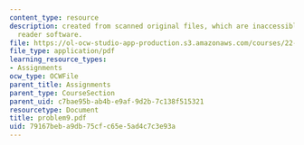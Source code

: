 ```yaml
---
content_type: resource
description: created from scanned original files, which are inaccessible to screen
  reader software.
file: https://ol-ocw-studio-app-production.s3.amazonaws.com/courses/22-314j-structural-mechanics-in-nuclear-power-technology-fall-2006/79167beba9db75cfc65e5ad4c7c3e93a_problem9.pdf
file_type: application/pdf
learning_resource_types:
- Assignments
ocw_type: OCWFile
parent_title: Assignments
parent_type: CourseSection
parent_uid: c7bae95b-ab4b-e9af-9d2b-7c138f515321
resourcetype: Document
title: problem9.pdf
uid: 79167beb-a9db-75cf-c65e-5ad4c7c3e93a
---
```

